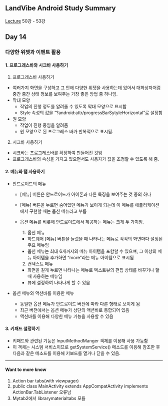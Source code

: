 ## LandVibe Android Study Summary
[Lecture](https://www.inflearn.com/course/do-it-%EC%95%88%EB%93%9C%EB%A1%9C%EC%9D%B4%EB%93%9C-%EC%95%B1-%ED%94%84%EB%A1%9C%EA%B7%B8%EB%9E%98%EB%B0%8D-%EC%95%88%EB%93%9C%EB%A1%9C%EC%9D%B4%EB%93%9C-%EA%B0%95%EC%A2%8C-2/) 50강 - 53강
## Day 14

### 다양한 위젯과 이벤트 활용

#### 1. 프로그래스바와 시크바 사용하기
1. 프로그레스바 사용하기
  * 여러가지 화면을 구성하고 그 안에 다양한 위젯을 사용하는데 있어서 대화상자처럼 중간 중간 상태 정보를 보여주는 가장 좋은 방법 중 하나임.
  * 막대 모양
    * 작업의 진행 정도를 알려줄 수 있도록 막대 모양으로 표시함
    * Style 속성의 값을 “?android:attr/progressBarSytyleHorizontal”로 설정함
  * 원 모양
    * 작업이 진행 중임을 알려줌
    * 원 모양으로 된 프로그레스 바가 반복적으로 표시됨.

2. 시크바 사용하기
  * 시크바는 프로그레스바를 확장하여 만들어진 것임
  * 프로그래스바의 속성을 가지고 있으면서도 사용자가 값을 조정할 수 있도록 해 줌.

#### 2. 메뉴와 탭 사용하기
* 안드로이드의 메뉴
  * [메뉴] 버튼은 안드로이드가 아이폰과 다른 특징을 보여주는 것 중의 하나
  * [메뉴] 버튼을 누르면 숨어있던 메뉴가 보이게 되는데 이 메뉴를 애플리케이션에서 구현할 때는 옵션 메뉴라고 부름
  * 옵션 메뉴를 비롯해 안드로이드에서 제공하는 메뉴는 크게 두 가지임.
    1. 옵션 메뉴
      * 하드웨어 [메뉴] 버튼을 눌렀을 때 나타나는 메뉴로 각각의 화면마다 설정된 주요 메뉴임
      * 옵션 메뉴는 최대 6개까지의 메뉴 아이템을 포함할 수 있으며, 그 이상의 메뉴 아이템을 추가하면 “more”라는 메뉴 아이템으로 표시됨

    2. 컨텍스트 메뉴
      * 화면을 길게 누르면 나타나는 메뉴로 텍스트뷰의 편집 상태를 바꾸거나 할 때 사용하는 메뉴임
      * 뷰에 설정하여 나타나게 할 수 있음

* 옵션 메뉴와 액션바를 이용한 메뉴
  * 동일한 옵션 메뉴가 안드로이드 버전에 따라 다른 형태로 보이게 됨
  * 최근 버전에서는 옵션 메뉴가 상단의 액션바로 통합되어 있음
  * 액션바를 이용해 다양한 메뉴 기능을 사용할 수 있음

#### 3. 키패드 설정하기
* 키패드와 관련된 기능은 InputMethodManger 객체를 이용해 사용 가능함
* 이 객체는 시스템 서비스이므로 getSystemService() 메소드를 이용해 참조한 후 다음과 같은 메소드를 이용해 키보드를 열거나 닫을 수 있음.

--------
#### Want to more know
1. Action bar tabs(with viewpager)
2. public class MainActivity extends AppCompatActivity implements ActionBar.TabListener 오류남
3. Mytab2에서 librarymaterialtabs 모듈
